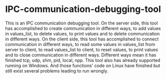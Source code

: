 # IPC-communication-debugging-tool
This is an IPC communication debugging tool. 
On the server side, this tool has accomplished to create communication in different ways, to add values in values_list, to delete values, to print values and to delete communication in different ways.
On the client side, this tool has accomplished to connect communication in different ways, to read some values in values_list from server to client, to read values_list to client, to reset values, to  print values and to close communication in different ways.
Different ways mean it has finished tcp, udp, shm, pid, local, npp.
This tool also has already supported running on Windows. And those functions' code on Linux have finished but still exist several problems leading to run wrongly.
